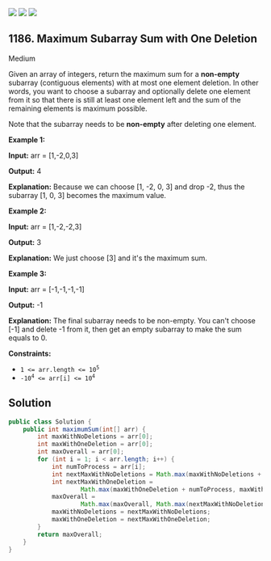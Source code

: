 [![](https://img.shields.io/github/stars/javadev/LeetCode-in-Java?label=Stars&style=flat-square)](https://github.com/javadev/LeetCode-in-Java)
[![](https://img.shields.io/github/forks/javadev/LeetCode-in-Java?label=Fork%20me%20on%20GitHub%20&style=flat-square)](https://github.com/javadev/LeetCode-in-Java/fork)
[![](https://img.shields.io/badge/-LeetCode%20in%20Kotlin-blue?style=flat-square)](https://github.com/javadev/LeetCode-in-Kotlin)

## 1186\. Maximum Subarray Sum with One Deletion

Medium

Given an array of integers, return the maximum sum for a **non-empty** subarray (contiguous elements) with at most one element deletion. In other words, you want to choose a subarray and optionally delete one element from it so that there is still at least one element left and the sum of the remaining elements is maximum possible.

Note that the subarray needs to be **non-empty** after deleting one element.

**Example 1:**

**Input:** arr = [1,-2,0,3]

**Output:** 4

**Explanation:** Because we can choose [1, -2, 0, 3] and drop -2, thus the subarray [1, 0, 3] becomes the maximum value.

**Example 2:**

**Input:** arr = [1,-2,-2,3]

**Output:** 3

**Explanation:** We just choose [3] and it's the maximum sum.

**Example 3:**

**Input:** arr = [-1,-1,-1,-1]

**Output:** -1

**Explanation:** The final subarray needs to be non-empty. You can't choose [-1] and delete -1 from it, then get an empty subarray to make the sum equals to 0.

**Constraints:**

*   <code>1 <= arr.length <= 10<sup>5</sup></code>
*   <code>-10<sup>4</sup> <= arr[i] <= 10<sup>4</sup></code>

## Solution

```java
public class Solution {
    public int maximumSum(int[] arr) {
        int maxWithNoDeletions = arr[0];
        int maxWithOneDeletion = arr[0];
        int maxOverall = arr[0];
        for (int i = 1; i < arr.length; i++) {
            int numToProcess = arr[i];
            int nextMaxWithNoDeletions = Math.max(maxWithNoDeletions + numToProcess, numToProcess);
            int nextMaxWithOneDeletion =
                    Math.max(maxWithOneDeletion + numToProcess, maxWithNoDeletions);
            maxOverall =
                    Math.max(maxOverall, Math.max(nextMaxWithNoDeletions, nextMaxWithOneDeletion));
            maxWithNoDeletions = nextMaxWithNoDeletions;
            maxWithOneDeletion = nextMaxWithOneDeletion;
        }
        return maxOverall;
    }
}
```